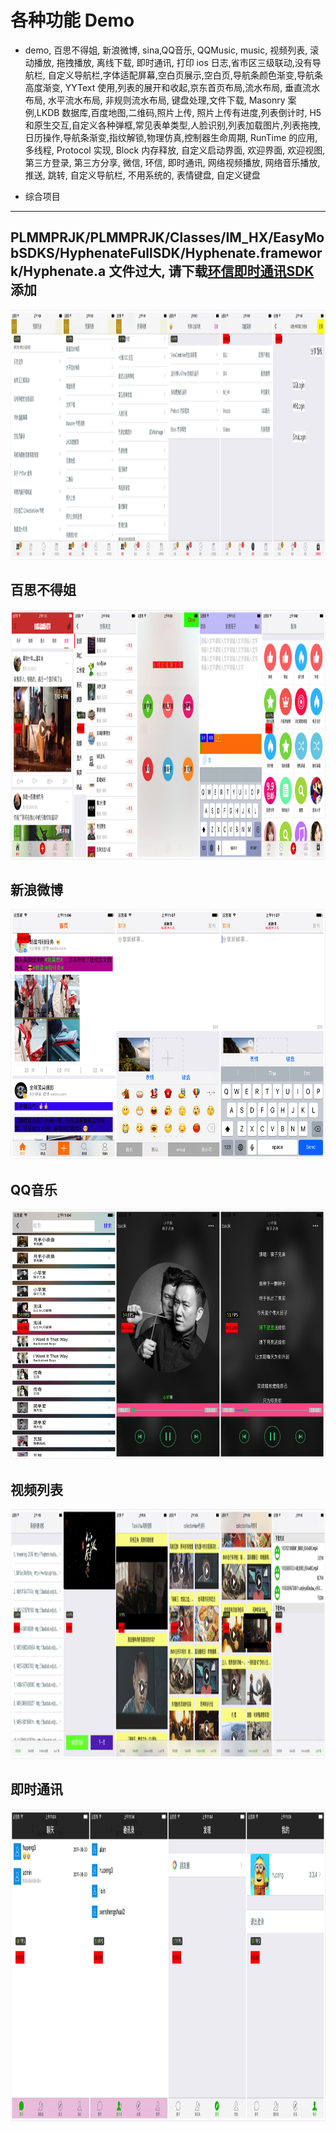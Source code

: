 # 各种功能 Demo

- demo, 百思不得姐, 新浪微博, sina,QQ音乐, QQMusic, music, 视频列表, 滚动播放, 拖拽播放, 离线下载, 即时通讯, 打印 ios 日志,省市区三级联动,没有导航栏, 自定义导航栏,字体适配屏幕,空白页展示,空白页,导航条颜色渐变,导航条高度渐变, YYText 使用,列表的展开和收起,京东首页布局,流水布局, 垂直流水布局, 水平流水布局, 非规则流水布局, 键盘处理,文件下载, Masonry 案例,LKDB 数据库,百度地图,二维码,照片上传, 照片上传有进度,列表倒计时, H5和原生交互,自定义各种弹框,常见表单类型,人脸识别,列表加载图片,列表拖拽,日历操作,导航条渐变,指纹解锁,物理仿真,控制器生命周期, RunTime 的应用,多线程, Protocol 实现, Block 内存释放, 自定义启动界面, 欢迎界面, 欢迎视图,第三方登录, 第三方分享, 微信, 环信, 即时通讯, 网络视频播放, 网络音乐播放, 推送, 跳转, 自定义导航栏, 不用系统的, 表情键盘, 自定义键盘

- 综合项目
---
PLMMPRJK/PLMMPRJK/Classes/IM_HX/EasyMobSDKS/HyphenateFullSDK/Hyphenate.framework/Hyphenate.a 文件过大, 请下载[环信即时通讯SDK](http://downloads.easemob.com/downloads/ios-easemob-sdk_2.3.3.zip) 添加
---

<img src="./images/zhxm.png" width="1200" height="400">


## 百思不得姐
<img src="./images/bsj.png" width="1200" height="400">

## 新浪微博
<img src="./images/wb.png" width="600" height="400">

## QQ音乐
<img src="./images/qqm.png" width="600" height="400">

## 视频列表
<img src="./images/sp.png" width="1200" height="400">

## 即时通讯
<img src="./images/wx.png" width="1600" height="500">




